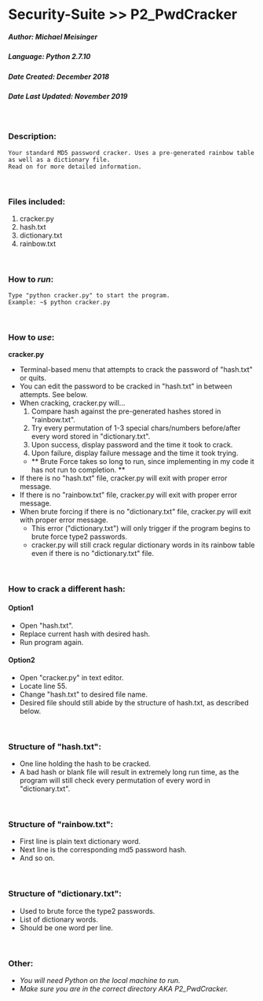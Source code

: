 # Security-Suite >> P2_PwdCracker
##### Author: Michael Meisinger
##### Language: Python 2.7.10
##### Date Created: December 2018
##### Date Last Updated: November 2019

<br/>

### Description:
    Your standard MD5 password cracker. Uses a pre-generated rainbow table as well as a dictionary file.
    Read on for more detailed information.

<br/>

### Files included:
1. cracker.py
1. hash.txt
1. dictionary.txt
1. rainbow.txt

<br/>

### How to *run*:
    Type "python cracker.py" to start the program.
    Example: ~$ python cracker.py

<br/>

### How to *use*:

**cracker.py**
* Terminal-based menu that attempts to crack the password of "hash.txt" or quits.
* You can edit the password to be cracked in "hash.txt" in between attempts. See below.
* When cracking, cracker.py will...
  1. Compare hash against the pre-generated hashes stored in "rainbow.txt".
  1. Try every permutation of 1-3 special chars/numbers before/after every word stored in "dictionary.txt".
  1. Upon success, display password and the time it took to crack.
  1. Upon failure, display failure message and the time it took trying.
  * ** Brute Force takes so long to run, since implementing in my code it has not run to completion. **
* If there is no "hash.txt" file, cracker.py will exit with proper error message.
* If there is no "rainbow.txt" file, cracker.py will exit with proper error message.
* When brute forcing if there is no "dictionary.txt" file, cracker.py will exit with proper error message.
  * This error ("dictionary.txt") will only trigger if the program begins to brute force type2 passwords.
  * cracker.py will still crack regular dictionary words in its rainbow table even if there is no "dictionary.txt" file.
		
<br/>

### How to crack a different hash:
#### Option1
* Open "hash.txt".
* Replace current hash with desired hash.
* Run program again.
#### Option2
* Open "cracker.py" in text editor.
* Locate line 55.
* Change "hash.txt" to desired file name.
* Desired file should still abide by the structure of hash.txt, as described below.

<br/>
		
### Structure of "hash.txt":
* One line holding the hash to be cracked.
* A bad hash or blank file will result in extremely long run time, as the program will still check every permutation of every word in "dictionary.txt".

<br/>

### Structure of "rainbow.txt":
* First line is plain text dictionary word.
* Next line is the corresponding md5 password hash.
* And so on.

<br/>

### Structure of "dictionary.txt":
* Used to brute force the type2 passwords.
* List of dictionary words.
* Should be one word per line.

<br/>

### Other:
* *You will need Python on the local machine to run.*
* *Make sure you are in the correct directory AKA P2_PwdCracker.*
